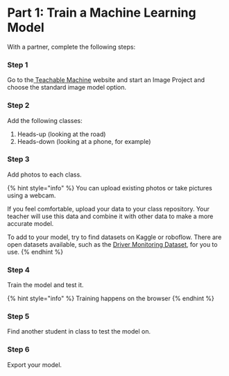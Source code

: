 # Part 1: Train a Machine Learning Model

With a partner, complete the following steps:&#x20;

### Step 1

Go to the[ ](https://teachablemachine.withgoogle.com/train)[Teachable Machine](https://teachablemachine.withgoogle.com/train) website and start an Image Project and choose the standard image model option. &#x20;

### Step 2

Add the following classes:&#x20;

1. Heads-up (looking at the road)&#x20;
2. Heads-down (looking at a phone, for example)&#x20;

### Step 3

Add photos to each class.  &#x20;

{% hint style="info" %}
You can upload existing photos or take pictures using a webcam. &#x20;

If you feel comfortable, upload your data to your class repository. Your teacher will use this data and combine it with other data to make a more accurate model.&#x20;

To add to your model, try to find datasets on Kaggle or roboflow. There are open datasets available, such as the [Driver Monitoring Dataset](https://dmd.vicomtech.org/#about), for you to use.&#x20;
{% endhint %}

### Step 4

Train the model and test it.&#x20;

{% hint style="info" %}
Training happens on the browser
{% endhint %}

### Step 5

Find another student in class to test the model on.&#x20;

### Step 6

Export your model.&#x20;
